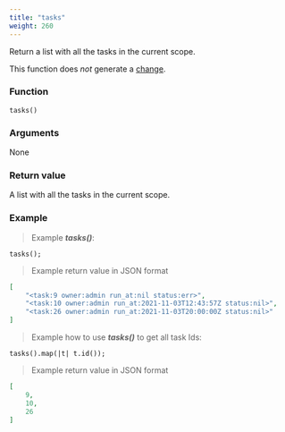 ```yaml
---
title: "tasks"
weight: 260
---
```


Return a list with all the tasks in the current scope.

This function does *not* generate a [change](../../overview/changes).

### Function

`tasks()`

### Arguments

None

### Return value

A list with all the tasks in the current scope.

### Example

> Example ***tasks()***:

```thingsdb,should_pass
tasks();
```

> Example return value in JSON format

```json
[
    "<task:9 owner:admin run_at:nil status:err>",
    "<task:10 owner:admin run_at:2021-11-03T12:43:57Z status:nil>",
    "<task:26 owner:admin run_at:2021-11-03T20:00:00Z status:nil>"
]
```

> Example how to use ***tasks()*** to get all task Ids:

```thingsdb,should_pass
tasks().map(|t| t.id());
```

> Example return value in JSON format

```json
[
    9,
    10,
    26
]
```